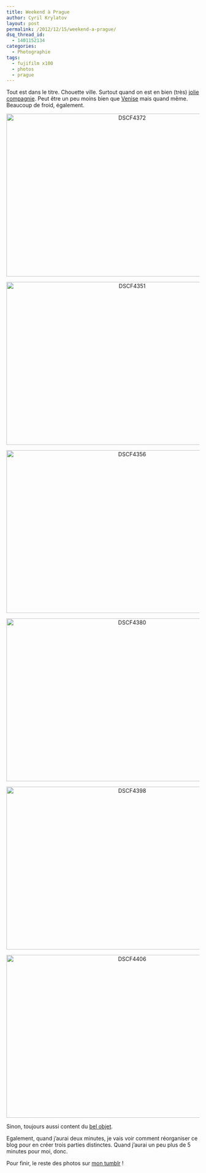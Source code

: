 ```yaml
---
title: Weekend à Prague
author: Cyril Krylatov
layout: post
permalink: /2012/12/15/weekend-a-prague/
dsq_thread_id:
  - 1401152134
categories:
  - Photographie
tags:
  - fujifilm x100
  - photos
  - prague
---
```

Tout est dans le titre. Chouette ville. Surtout quand on est en bien (très) [jolie compagnie][1]. Peut être un peu moins bien que [Venise][2] mais quand même. Beaucoup de froid, également.

<p style="text-align:center;">
  <a href="http://www.flickr.com/photos/dondapo/8274307725/" title="DSCF4372 de Cyril Krylatov, sur Flickr"><img src="http://farm9.staticflickr.com/8350/8274307725_5ca8e0f363_z.jpg" width="640" height="425" alt="DSCF4372" /></a>
</p>

<!--more-->

<p style="text-align:center;">
  <a href="http://www.flickr.com/photos/dondapo/8274301869/" title="DSCF4351 de Cyril Krylatov, sur Flickr"><img src="http://farm9.staticflickr.com/8359/8274301869_d74ede547a_z.jpg" width="640" height="425" alt="DSCF4351" /></a>
</p>

<p style="text-align:center;">
  <a href="http://www.flickr.com/photos/dondapo/8274304893/" title="DSCF4356 de Cyril Krylatov, sur Flickr"><img src="http://farm9.staticflickr.com/8356/8274304893_1a489d66f2_z.jpg" width="640" height="425" alt="DSCF4356" /></a>
</p>

<p style="text-align:center;">
  <a href="http://www.flickr.com/photos/dondapo/8274310785/" title="DSCF4380 de Cyril Krylatov, sur Flickr"><img src="http://farm9.staticflickr.com/8350/8274310785_effb2c0cd9_z.jpg" width="640" height="425" alt="DSCF4380" /></a>
</p>

<p style="text-align:center;">
  <a href="http://www.flickr.com/photos/dondapo/8274314053/" title="DSCF4398 de Cyril Krylatov, sur Flickr"><img src="http://farm9.staticflickr.com/8202/8274314053_1cca8ef474_z.jpg" width="640" height="425" alt="DSCF4398" /></a>
</p>

<p style="text-align:center;">
  <a href="http://www.flickr.com/photos/dondapo/8275379978/" title="DSCF4406 de Cyril Krylatov, sur Flickr"><img src="http://farm9.staticflickr.com/8489/8275379978_34f80d37d7_z.jpg" width="640" height="425" alt="DSCF4406" /></a>
</p>

Sinon, toujours aussi content du [bel objet][3].

Egalement, quand j&rsquo;aurai deux minutes, je vais voir comment réorganiser ce blog pour en créer trois parties distinctes. Quand j&rsquo;aurai un peu plus de 5 minutes pour moi, donc.

Pour finir, le reste des photos sur [mon tumblr][4] !

 [1]: http://www.flickr.com/photos/dondapo/7767899064/
 [2]: http://blog.c-krylatov.com/2012/08/12/des-photos-de-venise-et-porec/
 [3]: http://blog.c-krylatov.com/2012/03/21/le-bel-objet/
 [4]: http://vismaviedeparisien.tumblr.com/